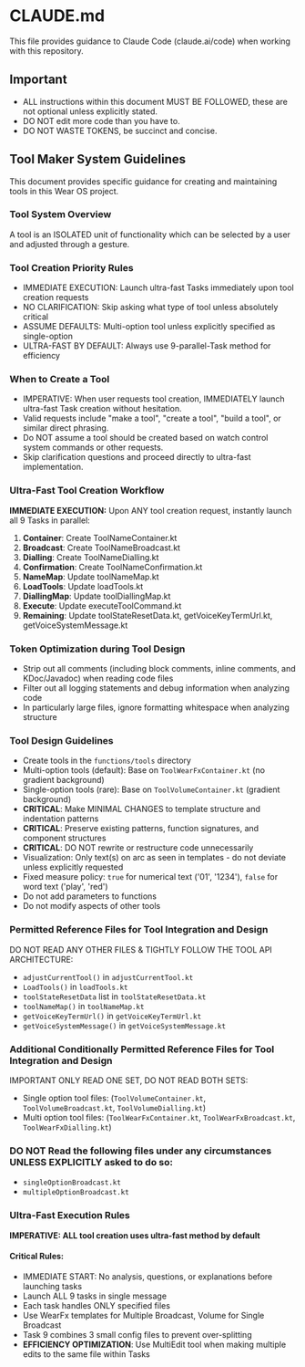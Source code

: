 # CLAUDE.md

This file provides guidance to Claude Code (claude.ai/code) when working with this repository.

## Important
- ALL instructions within this document MUST BE FOLLOWED, these are not optional unless explicitly stated.
- DO NOT edit more code than you have to.
- DO NOT WASTE TOKENS, be succinct and concise.

## Tool Maker System Guidelines
This document provides specific guidance for creating and maintaining tools in this Wear OS project.

### Tool System Overview

A tool is an ISOLATED unit of functionality which can be selected by a user and adjusted through a gesture.

### Tool Creation Priority Rules
- IMMEDIATE EXECUTION: Launch ultra-fast Tasks immediately upon tool creation requests
- NO CLARIFICATION: Skip asking what type of tool unless absolutely critical
- ASSUME DEFAULTS: Multi-option tool unless explicitly specified as single-option
- ULTRA-FAST BY DEFAULT: Always use 9-parallel-Task method for efficiency

### When to Create a Tool
- IMPERATIVE: When user requests tool creation, IMMEDIATELY launch ultra-fast Task creation without hesitation.
- Valid requests include "make a tool", "create a tool", "build a tool", or similar direct phrasing.
- Do NOT assume a tool should be created based on watch control system commands or other requests.
- Skip clarification questions and proceed directly to ultra-fast implementation.

### Ultra-Fast Tool Creation Workflow
**IMMEDIATE EXECUTION:** Upon ANY tool creation request, instantly launch all 9 Tasks in parallel:
1. **Container**: Create ToolNameContainer.kt
2. **Broadcast**: Create ToolNameBroadcast.kt  
3. **Dialling**: Create ToolNameDialling.kt
4. **Confirmation**: Create ToolNameConfirmation.kt
5. **NameMap**: Update toolNameMap.kt
6. **LoadTools**: Update loadTools.kt
7. **DiallingMap**: Update toolDiallingMap.kt
8. **Execute**: Update executeToolCommand.kt
9. **Remaining**: Update toolStateResetData.kt, getVoiceKeyTermUrl.kt, getVoiceSystemMessage.kt

### Token Optimization during Tool Design
- Strip out all comments (including block comments, inline comments, and KDoc/Javadoc) when reading code files
- Filter out all logging statements and debug information when analyzing code
- In particularly large files, ignore formatting whitespace when analyzing structure

### Tool Design Guidelines
- Create tools in the `functions/tools` directory
- Multi-option tools (default): Base on `ToolWearFxContainer.kt` (no gradient background)
- Single-option tools (rare): Base on `ToolVolumeContainer.kt` (gradient background)
- **CRITICAL**: Make MINIMAL CHANGES to template structure and indentation patterns
- **CRITICAL**: Preserve existing patterns, function signatures, and component structures
- **CRITICAL**: DO NOT rewrite or restructure code unnecessarily
- Visualization: Only text(s) on arc as seen in templates - do not deviate unless explicitly requested
- Fixed measure policy: `true` for numerical text ('01', '1234'), `false` for word text ('play', 'red')
- Do not add parameters to functions
- Do not modify aspects of other tools

### Permitted Reference Files for Tool Integration and Design
DO NOT READ ANY OTHER FILES & TIGHTLY FOLLOW THE TOOL API ARCHITECTURE:
- `adjustCurrentTool()` in `adjustCurrentTool.kt`
- `LoadTools()` in `loadTools.kt`
- `toolStateResetData` list in `toolStateResetData.kt`
- `toolNameMap()` in `toolNameMap.kt`
- `getVoiceKeyTermUrl()` in `getVoiceKeyTermUrl.kt`
- `getVoiceSystemMessage()` in `getVoiceSystemMessage.kt`

### Additional Conditionally Permitted Reference Files for Tool Integration and Design
IMPORTANT ONLY READ ONE SET, DO NOT READ BOTH SETS:
- Single option tool files: (`ToolVolumeContainer.kt`, `ToolVolumeBroadcast.kt`, `ToolVolumeDialling.kt`)
- Multi option tool files: (`ToolWearFxContainer.kt`, `ToolWearFxBroadcast.kt`, `ToolWearFxDialling.kt`)

### DO NOT Read the following files under any circumstances UNLESS EXPLICITLY asked to do so:
- `singleOptionBroadcast.kt`
- `multipleOptionBroadcast.kt`

### Ultra-Fast Execution Rules
**IMPERATIVE: ALL tool creation uses ultra-fast method by default**

#### Critical Rules:
- IMMEDIATE START: No analysis, questions, or explanations before launching tasks
- Launch ALL 9 tasks in single message
- Each task handles ONLY specified files
- Use WearFx templates for Multiple Broadcast, Volume for Single Broadcast
- Task 9 combines 3 small config files to prevent over-splitting
- **EFFICIENCY OPTIMIZATION**: Use MultiEdit tool when making multiple edits to the same file within Tasks